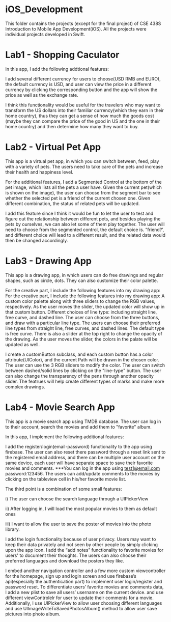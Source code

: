 # iOS_Development
This folder contains the projects (except for the final project) of CSE 438S Introduction to Mobile App Development(iOS). All the projects were individual projects developed in Swift.

# Lab1 - Shopping Caculator

In this app, I add the following addtional features:

I add several different currency for users to  choose(USD RMB and EURO), the default currency is USD, and user can view the price in a different currency by clicking the corresponding button and the app will show the price as well as the exchange rate.

I think this functionality would be useful for the travelers who may want to transform the US dollars into their familiar currency(which they earn in their home country), thus they can get a sense of how much the goods cost (maybe they can compare the price of the good in US and the one in their home country) and then determine how many they want to buy.

# Lab2 - Virtual Pet App
This app is a virtual pet app, in which you can switch between, feed, play with a variety of pets. The users need to take care of the pets and increase their health and happiness level.

For the additional features, I add a Segmented Control at the bottom of the pet image, which lists all the pets a user have. Given the current pet(which is shown on the image), the user can choose from the segment bar to see whether the selected pet is a friend of the current chosen one. Given different combination, the status of related pets will be updated.

I add this feature since I think it would be fun to let the user to test and figure out the relationship between different pets, and besides playing the pets by ourselves, we can also let some of them play together.
The user will need to choose from the segmented control, the default choice is. “friend?’, and different choice will lead to a different result, and the related data would then be changed accordingly.

# Lab3 - Drawing App
This app is a drawing app, in which users can do free drawings and regular shapes, such as circle, dots. They can also customize their color palette.

For the creative part, I include the following features into my drawing app:
For the creative part, I include the following features into my drawing app: A custom color palette along with three sliders to change the RGB values, respectively. As the user moves the slider, the updated color will show up in that custom button. Different choices of line type: including straight line, free curve, and dashed line. The user can choose from the three buttons, and draw with a particular line type. The users can choose their preferred line types from straight line, free curves, and dashed lines. The default type is free curve. There is also a slider at the top right to change the opacity of the drawing. As the user moves the slider, the colors in the palate will be updated as well.
 
I create a customButton subclass, and each custom button has a color attribute(UIColor), and the current Path will be drawn in the chosen color. The user can use the 3 RGB sliders to modify the color. The user can switch between dashed/solid lines by clicking on the "line-type" button. The user can also change the transparency of the pens through another opacity slider.  The featrues will help create different types of marks and make more complex drawings.

# Lab4 - Movie Search App
This app is a movie search app using TMDB database. The user can log in to their account, search the movies and add them to "favorite" album.

In this app, I implement the following additional features:

I add the register/login(email-password) functionality to the app using firebase. The user can also reset there password through a reset link sent to the registered email address, and there can be multiple user account on the same device, each user will have separate space to save their favorite movies and comments. ***You can log in the app using test1@email.com password:123456. The users can add/update comments to the movies by clicking on the tableview cell in his/her favorite movie list.

The third point is a combination of some small features:

i)                    The user can choose the search language through a UIPickerView

ii)                   After logging in, I will load the most popular movies to them as default ones

iii)                 I want to allow the user to save the poster of movies into the photo library.

I add the login functionality because of user privacy. Users may want to keep their data privately and not seen by other people by simply clicking upon the app icon. I add the “add notes” functionality to favorite movies for users' to document their thoughts. The users can also choose their preferred languages and download the posters they like. 

I embed another navigation controller and a few more custom viewcontroller for the homepage, sign up and login screen and use firebase’s api(especially the authentication part) to implement user login/register and password reset.
To differentiate users’ favorite movies and comments data, I add a new plist to save all users’ username on the current device. 
and use different viewControlelr for user to update their comments for a movie.
Additionally, I use UIPickerView to allow user choosing different languages and use UIImageWriteToSavedPhotosAlbum() method to allow user save pictures into photo album.
